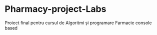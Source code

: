 # Pharmacy-project-Labs
Proiect final pentru cursul de Algoritmi și programare 
Farmacie console based